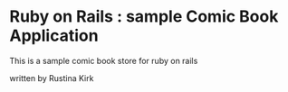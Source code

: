 # Ruby on Rails : sample Comic Book Application

This is a sample comic book store for ruby on rails 

written by Rustina Kirk

 